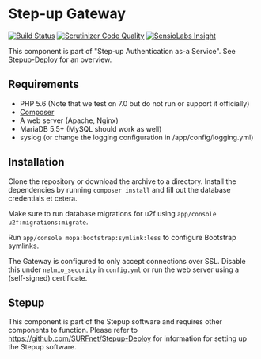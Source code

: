 Step-up Gateway
===============

[![Build Status](https://travis-ci.org/OpenConext/Stepup-Gateway.svg)](https://travis-ci.org/OpenConext/Stepup-Gateway) [![Scrutinizer Code Quality](https://scrutinizer-ci.com/g/SURFnet/Stepup-Gateway/badges/quality-score.png?b=develop)](https://scrutinizer-ci.com/g/SURFnet/Stepup-Gateway/?branch=develop) [![SensioLabs Insight](https://insight.sensiolabs.com/projects/6204fffb-6333-4f78-9620-5a5bb09dfab2/mini.png)](https://insight.sensiolabs.com/projects/6204fffb-6333-4f78-9620-5a5bb09dfab2)

This component is part of "Step-up Authentication as-a Service". See [Stepup-Deploy](https://github.com/SURFnet/Stepup-Deploy) for an overview. 

## Requirements

 * PHP 5.6 (Note that we test on 7.0 but do not run or support it officially)
 * [Composer](https://getcomposer.org/)
 * A web server (Apache, Nginx)
 * MariaDB 5.5+ (MySQL should work as well)
 * syslog (or change the logging configuration in /app/config/logging.yml)

## Installation

Clone the repository or download the archive to a directory. Install the dependencies by running `composer install` and fill out the database credentials et cetera.

Make sure to run database migrations for u2f using `app/console u2f:migrations:migrate`.

Run `app/console mopa:bootstrap:symlink:less` to configure Bootstrap symlinks.

The Gateway is configured to only accept connections over SSL. Disable this under `nelmio_security` in `config.yml` or run the web server using a (self-signed) certificate.

## Stepup
This component is part of the Stepup software and requires other components to function. Please refer to https://github.com/SURFnet/Stepup-Deploy for information for setting up the Stepup software.
